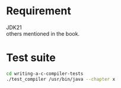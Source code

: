# Requirement  
JDK21  
others mentioned in the book.

# Test suite  
```bash
cd writing-a-c-compiler-tests  
./test_compiler /usr/bin/java --chapter x
```
